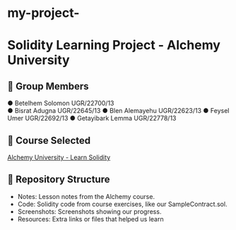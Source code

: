 # my-project-
# Solidity Learning Project - Alchemy University

## 👥 Group Members
●  Betelhem Solomon           UGR/22700/13  
● Bisrat Adugna                    UGR/22645/13 
● Blen Alemayehu                UGR/22623/13 
● Feysel Umer                  UGR/22692/13 
● Getayibark Lemma           UGR/22778/13  
## 🎯 Course Selected
[Alchemy University - Learn Solidity](https://www.alchemy.com/university/courses/solidity)

## 📁 Repository Structure
- Notes: Lesson notes from the Alchemy course.
- Code: Solidity code from course exercises, like our SampleContract.sol.
- Screenshots: Screenshots showing our progress.
- Resources: Extra links or files that helped us learn
